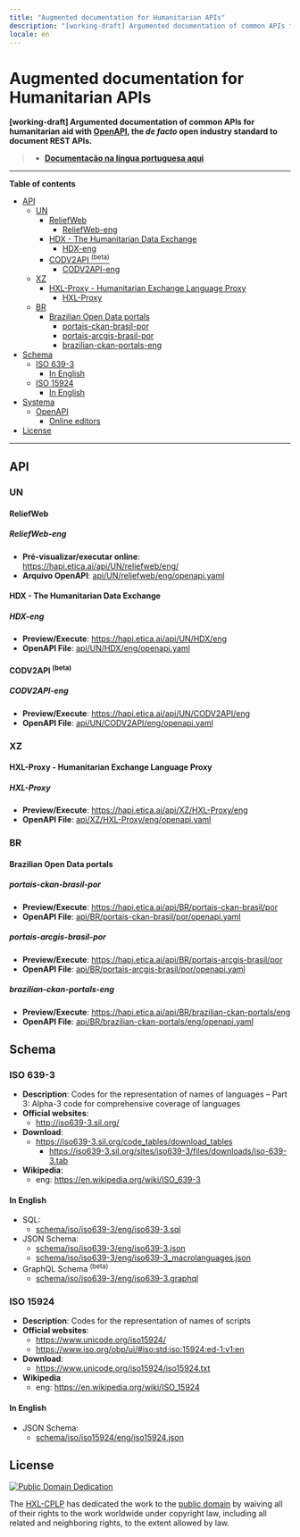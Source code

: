 ```yaml
---
title: "Augmented documentation for Humanitarian APIs"
description: "[working-draft] Argumented documentation of common APIs for humanitarian aid with OpenAPI"
locale: en
---
```


# Augmented documentation for Humanitarian APIs
**[working-draft] Argumented documentation of common APIs for
humanitarian aid with [OpenAPI](https://www.openapis.org/), the _de facto_
open industry standard to document REST APIs.**

> - **[Documentação na língua portuguesa aqui](por.md)**

---

**Table of contents**

<!-- TOC depthFrom:2 -->

- [API](#api)
    - [UN](#un)
        - [ReliefWeb](#reliefweb)
            - [ReliefWeb-eng](#reliefweb-eng)
        - [HDX - The Humanitarian Data Exchange](#hdx---the-humanitarian-data-exchange)
            - [HDX-eng](#hdx-eng)
        - [CODV2API <sup>(beta)</sup>](#codv2api-supbetasup)
            - [CODV2API-eng](#codv2api-eng)
    - [XZ](#xz)
        - [HXL-Proxy - Humanitarian Exchange Language Proxy](#hxl-proxy---humanitarian-exchange-language-proxy)
            - [HXL-Proxy](#hxl-proxy)
    - [BR](#br)
        - [Brazilian Open Data portals](#brazilian-open-data-portals)
            - [portais-ckan-brasil-por](#portais-ckan-brasil-por)
            - [portais-arcgis-brasil-por](#portais-arcgis-brasil-por)
            - [brazilian-ckan-portals-eng](#brazilian-ckan-portals-eng)
- [Schema](#schema)
    - [ISO 639-3](#iso-639-3)
        - [In English](#in-english)
    - [ISO 15924](#iso-15924)
        - [In English](#in-english-1)
- [Systema](#systema)
    - [OpenAPI](#openapi)
        - [Online editors](#online-editors)
- [License](#license)

<!-- /TOC -->

---


## API

### UN

#### ReliefWeb
<!--
- **Wikipedia**:
  - eng: <https://en.wikipedia.org/wiki/ReliefWeb>
-->

##### ReliefWeb-eng
- **Pré-visualizar/executar online**: <https://hapi.etica.ai/api/UN/reliefweb/eng/>
- **Arquivo OpenAPI**: [api/UN/reliefweb/eng/openapi.yaml](api/UN/reliefweb/eng/openapi.yaml)

#### HDX - The Humanitarian Data Exchange

##### HDX-eng
- **Preview/Execute**: <https://hapi.etica.ai/api/UN/HDX/eng>
- **OpenAPI File**: [api/UN/HDX/eng/openapi.yaml](api/UN/HDX/eng/openapi.yaml)

#### CODV2API <sup>(beta)</sup>

##### CODV2API-eng
- **Preview/Execute**: <https://hapi.etica.ai/api/UN/CODV2API/eng>
- **OpenAPI File**: [api/UN/CODV2API/eng/openapi.yaml](api/UN/CODV2API/eng/openapi.yaml)

### XZ

#### HXL-Proxy - Humanitarian Exchange Language Proxy

##### HXL-Proxy
- **Preview/Execute**: <https://hapi.etica.ai/api/XZ/HXL-Proxy/eng>
- **OpenAPI File**: [api/XZ/HXL-Proxy/eng/openapi.yaml](api/XZ/HXL-Proxy/eng/openapi.yaml)

### BR

#### Brazilian Open Data portals

##### portais-ckan-brasil-por

- **Preview/Execute**: <https://hapi.etica.ai/api/BR/portais-ckan-brasil/por>
- **OpenAPI File**: [api/BR/portais-ckan-brasil/por/openapi.yaml](api/BR/portais-ckan-brasil/por/openapi.yaml)

##### portais-arcgis-brasil-por

- **Preview/Execute**: <https://hapi.etica.ai/api/BR/portais-arcgis-brasil/por>
- **OpenAPI File**: [api/BR/portais-arcgis-brasil/por/openapi.yaml](api/BR/portais-arcgis-brasil/por/openapi.yaml)


##### brazilian-ckan-portals-eng

- **Preview/Execute**: <https://hapi.etica.ai/api/BR/brazilian-ckan-portals/eng>
- **OpenAPI File**: [api/BR/brazilian-ckan-portals/eng/openapi.yaml](api/BR/brazilian-ckan-portals/eng/openapi.yaml)

## Schema

### ISO 639-3
- **Description**: Codes for the representation of names of languages –
  Part 3: Alpha-3 code for comprehensive coverage of languages
- **Official websites**:
  - <http://iso639-3.sil.org/>
- **Download**:
  - <https://iso639-3.sil.org/code_tables/download_tables>
    - <https://iso639-3.sil.org/sites/iso639-3/files/downloads/iso-639-3.tab>
- **Wikipedia**:
  - eng: <https://en.wikipedia.org/wiki/ISO_639-3>

#### In English
- SQL:
  - [schema/iso/iso639-3/eng/iso639-3.sql](schema/iso/iso639-3/eng/iso639-3.sql)
- JSON Schema:
  - [schema/iso/iso639-3/eng/iso639-3.json](schema/iso/iso639-3/eng/iso639-3.json)
  - [schema/iso/iso639-3/eng/iso639-3_macrolanguages.json](schema/iso/iso639-3/eng/iso639-3_macrolanguages.json)
- GraphQL Schema <sup>(beta)</sup>
  - [schema/iso/iso639-3/eng/iso639-3.graphql](schema/iso/iso639-3/eng/iso639-3.graphql)

### ISO 15924
- **Description**: Codes for the representation of names of scripts
- **Official websites**:
  - <https://www.unicode.org/iso15924/>
  - <https://www.iso.org/obp/ui/#iso:std:iso:15924:ed-1:v1:en>
- **Download**:
  - <https://www.unicode.org/iso15924/iso15924.txt>
- **Wikipedia**
  - eng: <https://en.wikipedia.org/wiki/ISO_15924>

#### In English

- JSON Schema:
  - [schema/iso/iso15924/eng/iso15924.json](schema/iso/iso15924/eng/iso15924.json)

<!--
## Systema

### OpenAPI
- **OpenAPI Specification**: <https://spec.openapis.org/oas/v3.0.3>
- **OpenAPI.Tools** <https://openapi.tools/>

#### Online editors
- <https://editor.swagger.io/>
- <https://editor.swagger.io/?url=https://example.org/myfile.yaml>

-->

## License

<!--TODO: This license terms are a draft; Need to be reviewned -->

[![Public Domain Dedication](https://i.creativecommons.org/p/zero/1.0/88x31.png)](UNLICENSE)

The [HXL-CPLP](https://github.com/HXL-CPLP) has dedicated the work to the
[public domain](UNLICENSE) by waiving all of their rights to the work worldwide
under copyright law, including all related and neighboring rights, to the extent
allowed by law.
